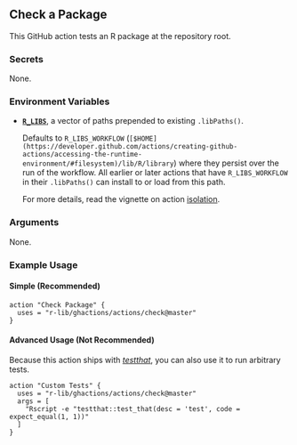 ## Check a Package

This GitHub action tests an R package at the repository root. 


### Secrets

None.


### Environment Variables

- [**`R_LIBS`**](https://stat.ethz.ch/R-manual/R-devel/library/base/html/libPaths.html), a vector of paths prepended to existing `.libPaths()`.
    
    Defaults to `R_LIBS_WORKFLOW` (`[$HOME](https://developer.github.com/actions/creating-github-actions/accessing-the-runtime-environment/#filesystem)/lib/R/library`) where they persist over the run of the workflow.
    All earlier or later actions that have `R_LIBS_WORKFLOW` in their `.libPaths()` can install to or load from this path.
    
    For more details, read the vignette on action [isolation](/articles/isolation/).


### Arguments

None.


### Example Usage


#### Simple (Recommended)

```
action "Check Package" {
  uses = "r-lib/ghactions/actions/check@master"
}
```


#### Advanced Usage (Not Recommended)

Because this action ships with [*testthat*](https://testthat.r-lib.org), you can also use it to run arbitrary tests.

```
action "Custom Tests" {
  uses = "r-lib/ghactions/actions/check@master"
  args = [
    "Rscript -e "testthat::test_that(desc = 'test', code = expect_equal(1, 1))"
  ]
}
```
